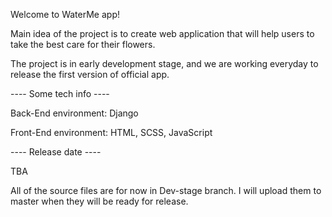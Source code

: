 Welcome to WaterMe app!

Main idea of the project is to create web application that will help users to take the best care for their flowers.

The project is in early development stage, and we are working everyday to release the first version of official app.

---- Some tech info ----

Back-End environment: Django

Front-End environment: HTML, SCSS, JavaScript

---- Release date ----

TBA

All of the source files are for now in Dev-stage branch. I will upload them to master when they will be ready for release.


